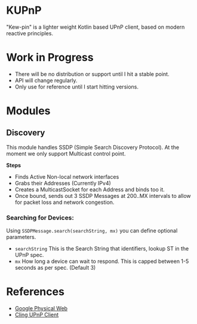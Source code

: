 # KUPnP
"Kew-pin" is a lighter weight Kotlin based UPnP client, based on modern reactive principles.


# Work in Progress

- There will be no distribution or support until I hit a stable point. 
- API will change regularly. 
- Only use for reference until I start hitting versions.


# Modules

## Discovery

This module handles SSDP (Simple Search Discovery Protocol). At the moment we only support Multicast control point.

**Steps**
 - Finds Active Non-local network interfaces
 - Grabs their Addresses (Currently IPv4)
 - Creates a MulticastSocket for each Address and binds too it.
 - Once bound, sends out 3 SSDP Messages at 200..MX intervals to allow for packet loss and network congestion.


### Searching for Devices:

Using `SSDPMessage.search(searchString, mx)` you can define optional parameters.

- `searchString` This is the Search String that identifiers, lookup ST in the UPnP spec.
- `mx` How long a device can wait to respond. This is capped between 1-5 seconds as per spec. (Default 3)


# References

- [Google Physical Web](https://github.com/google/physical-web/blob/master/android/PhysicalWeb/app/src/main/java/org/physical_web/physicalweb/ssdp/Ssdp.java)
- [Cling UPnP Client](https://github.com/4thline/cling/blob/master/core/src/main/java/org/fourthline/cling/transport/impl/DatagramIOImpl.java)